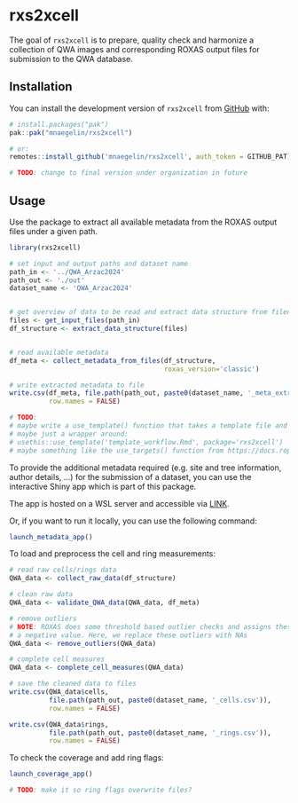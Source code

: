 
<!-- README.md is generated from README.Rmd. Please edit that file -->

# rxs2xcell

<!-- badges: start -->
<!-- badges: end -->

The goal of `rxs2xcell` is to prepare, quality check and harmonize a
collection of QWA images and corresponding ROXAS output files for
submission to the QWA database.

## Installation

You can install the development version of `rxs2xcell` from
[GitHub](https://github.com/) with:

``` r
# install.packages("pak")
pak::pak("mnaegelin/rxs2xcell")

# or:
remotes::install_github('mnaegelin/rxs2xcell', auth_token = GITHUB_PAT)

# TODO: change to final version under organization in future
```

## Usage

Use the package to extract all available metadata from the ROXAS output
files under a given path.

``` r
library(rxs2xcell)

# set input and output paths and dataset name
path_in <- '../QWA_Arzac2024'
path_out <- './out'
dataset_name <- 'QWA_Arzac2024'


# get overview of data to be read and extract data structure from filenames
files <- get_input_files(path_in)
df_structure <- extract_data_structure(files)


# read available metadata
df_meta <- collect_metadata_from_files(df_structure,
                                       roxas_version='classic')

# write extracted metadata to file
write.csv(df_meta, file.path(path_out, paste0(dataset_name, '_meta_extracted.csv')),
          row.names = FALSE)

# TODO:
# maybe write a use_template() function that takes a template file and opens it, so no copy paste needed?
# maybe just a wrapper around:
# usethis::use_template('template_workflow.Rmd', package='rxs2xcell')
# maybe something like the use_targets() function from https://docs.ropensci.org/targets/reference/use_targets.html
```

To provide the additional metadata required (e.g. site and tree
information, author details, …) for the submission of a dataset, you can
use the interactive Shiny app which is part of this package.

The app is hosted on a WSL server and accessible via
[LINK](https://shiny16.wsl.ch:3838/naegelin/xcell_meta).

Or, if you want to run it locally, you can use the following command:

``` r
launch_metadata_app()
```

To load and preprocess the cell and ring measurements:

``` r
# read raw cells/rings data
QWA_data <- collect_raw_data(df_structure)

# clean raw data
QWA_data <- validate_QWA_data(QWA_data, df_meta)

# remove outliers
# NOTE: ROXAS does some threshold based outlier checks and assigns these a
# a negative value. Here, we replace these outliers with NAs
QWA_data <- remove_outliers(QWA_data)

# complete cell measures
QWA_data <- complete_cell_measures(QWA_data)

# save the cleaned data to files
write.csv(QWA_data$cells,
          file.path(path_out, paste0(dataset_name, '_cells.csv')),
          row.names = FALSE)

write.csv(QWA_data$rings,
          file.path(path_out, paste0(dataset_name, '_rings.csv')),
          row.names = FALSE)
```

To check the coverage and add ring flags:

``` r
launch_coverage_app()

# TODO: make it so ring flags overwrite files?
```
